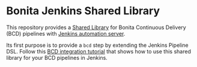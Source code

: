 # Bonita Jenkins Shared Library

This repository provides a [Shared Library](https://jenkins.io/doc/book/pipeline/shared-libraries/) for Bonita Continuous Delivery (BCD) pipelines with [Jenkins automation server](https://jenkins.io/).

Its first purpose is to provide a `bcd` step by extending the Jenkins Pipeline DSL. Follow this [BCD integration tutorial](https://documentation.bonitasoft.com/bcd/2.0/jenkins_example) that shows how to use this shared library for your BCD pipelines in Jenkins.
